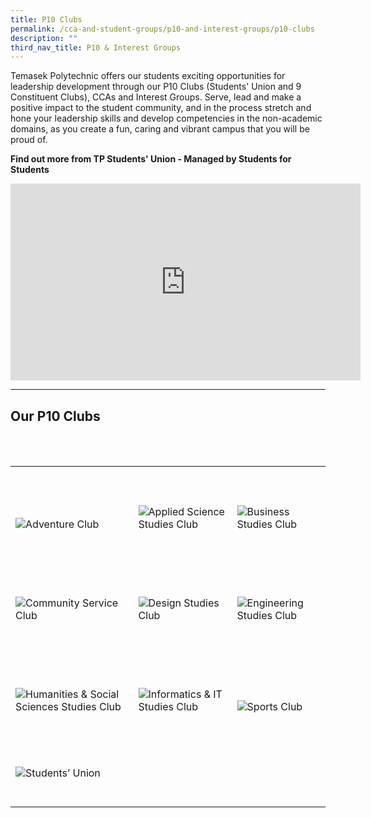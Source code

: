 ```yaml
---
title: P10 Clubs
permalink: /cca-and-student-groups/p10-and-interest-groups/p10-clubs
description: ""
third_nav_title: P10 & Interest Groups
---
```

Temasek Polytechnic offers our students exciting opportunities for leadership development through our P10 Clubs (Students' Union and 9 Constituent Clubs), CCAs and Interest Groups. Serve, lead and make a positive impact to the student community, and in the process stretch and hone your leadership skills and develop competencies in the non-academic domains, as you create a fun, caring and vibrant campus that you will be proud of.

**Find out more from TP Students' Union - Managed by Students for Students**

<div class="bp-youtube">
<iframe width="560" height="315" src="https://www.youtube.com/embed/nV-4sHZ6l_c" title="YouTube video player" frameborder="0" allow="accelerometer; autoplay; clipboard-write; encrypted-media; gyroscope; picture-in-picture" allowfullscreen></iframe>
</div>

---

## Our P10 Clubs

<div>
    <table>
        <tr>
            <td style="max-width:33%; vertical-align:bottom; border:none"><br>
                <a href="/p10/adventure-club/" style="text-decoration: none">
                    <image src="/images/P10/TPAC_button-01.png" style="display:block;margin-left:auto;margin-right:auto;" alt="Adventure Club">
                    </image>
                </a>
            </td>
            <td style="max-width:33%; vertical-align:bottom; border:none"><br>
                <a href="/p10/applied-science-studies-club/" style="text-decoration: none">
                    <image src="/images/P10/ASSC_button-01.png" style="display:block;margin-left:auto;margin-right:auto;" alt="Applied Science Studies Club">
                    </image>
                </a>
            </td>
            <td style="max-width:33%; vertical-align:bottom; border:none"><br>
                <a href="/p10/business-studies-club/" style="text-decoration: none">
                    <image src="/images/P10/BSC_button-01.png" style="display:block;margin-left:auto;margin-right:auto;" alt="Business Studies Club">
                    </image>
                </a>
            </td>
        </tr>
        <tr>
            <td style="max-width:33%; vertical-align:bottom; border:none"><br>
                <a href="/p10/community-service-club/" style="text-decoration: none">
                    <image src="/images/P10/CSC_button-01.png" style="display:block;margin-left:auto;margin-right:auto;" alt="Community Service Club">
                    </image>
                </a>
            </td>
            <td style="max-width:33%; vertical-align:bottom; border:none"><br>
                <a href="/p10/design-studies-club/" style="text-decoration: none">
                    <image src="/images/P10/DSC_button-01.png" style="display:block;margin-left:auto;margin-right:auto;" alt="Design Studies Club">
                    </image>
                </a>
            </td>
            <td style="max-width:33%; vertical-align:bottom; border:none"><br>
                <a href="/p10/engineering-studies-club/" style="text-decoration: none">
                    <image src="/images/P10/ESC_button-01.png" style="display:block;margin-left:auto;margin-right:auto;" alt="Engineering Studies Club">
                    </image>
                </a>
            </td>
        </tr>
        <tr>
            <td style="max-width:33%; vertical-align:bottom; border:none"><br>
                <a href="/p10/humanities-and-social-sciences-studies-club/" style="text-decoration: none">
                    <image src="/images/P10/HSSSC_button-01.png" style="display:block;margin-left:auto;margin-right:auto;" alt="Humanities & Social Sciences Studies Club">
                    </image>
                </a>
            </td>
            <td style="max-width:33%; vertical-align:bottom; border:none"><br>
                <a href="/p10/informatics-and-it-studies-club/" style="text-decoration: none">
                    <image src="/images/P10/IITSC_button-01.png" style="display:block;margin-left:auto;margin-right:auto;" alt="Informatics & IT Studies Club">
                    </image>
                </a>
            </td>
            <td style="max-width:33%; vertical-align:bottom; border:none"><br>
                <a href="/p10/sports-club/" style="text-decoration: none">
                    <image src="/images/P10/SPORTS CLUB_button-01.png" style="display:block;margin-left:auto;margin-right:auto;" alt="Sports Club">
                    </image>
                </a>
            </td>
        </tr>
        <tr>
            <td style="max-width:33%; vertical-align:bottom; border:none"><br>
                <a href="/p10/students-union/" style="text-decoration: none">
                    <image src="/images/P10/TPSU_button-01.png" style="display:block;margin-left:auto;margin-right:auto;" alt="Students’ Union">
                    </image>
                </a>
            </td>
        </tr>
    </table>
</div>